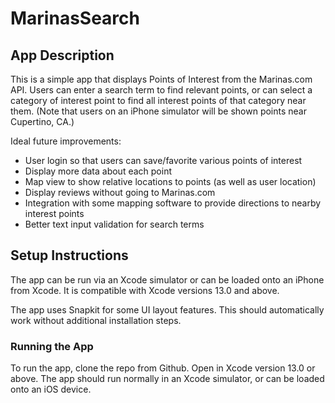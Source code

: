 # MarinasSearch

## App Description
This is a simple app that displays Points of Interest from the Marinas.com API. Users can enter a search term to find relevant points, or can select a category of interest point to find all interest points of that category near them. (Note that users on an iPhone simulator will be shown points near Cupertino, CA.) 

Ideal future improvements:
- User login so that users can save/favorite various points of interest 
- Display more data about each point 
- Map view to show relative locations to points (as well as user location)
- Display reviews without going to Marinas.com
- Integration with some mapping software to provide directions to nearby interest points
- Better text input validation for search terms 

## Setup Instructions
The app can be run via an Xcode simulator or can be loaded onto an iPhone from Xcode. It is compatible with Xcode versions 13.0 and above.

The app uses Snapkit for some UI layout features. This should automatically work without additional installation steps. 

### Running the App
To run the app, clone the repo from Github. Open in Xcode version 13.0 or above. The app should run normally in an Xcode simulator, or can be loaded onto an iOS device. 
